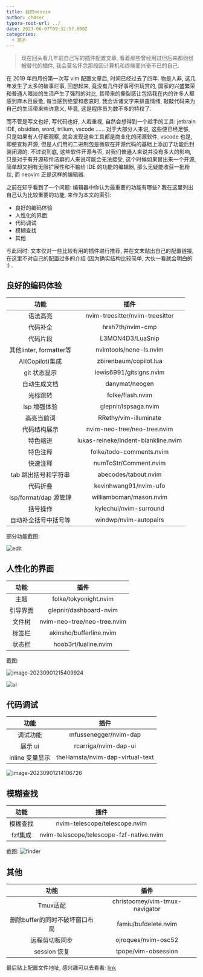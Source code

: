 ```yaml
---
title: 我的neovim
author: ch4ser
typora-root-url: ../
date: 2023-06-07T09:32:57.000Z
categories:
  - 技术
---
```


> 现在回头看几年前自己写的插件配置文章, 看着那些曾经用过但后来都纷纷被替代的插件, 我会莫名怀念那段因计算机和终端而兴奋不已的自己.

<!--more-->

在 2019 年四月份第一次写 vim 配置文章后, 时间已经过去了四年. 物是人非, 这几年发生了太多的破事烂事, 回想起来, 竟没有几件好事可供玩赏的, 国家的兴盛繁荣和普通人暗淡的生活产生了强烈的对比, 其带来的撕裂感让包括我在内的许多人都感到麻木且疲惫, 每当感到绝望和悲哀时, 我会诉诸文字来排遣情绪, 敲敲代码来为自己的生活带来些许意义, 毕竟, 这是程序员为数不多的特权了.

而不管是写文也好, 写代码也好, 人若重视, 自然会想得到一个趁手的工具: jetbrain IDE, obsidian, word, trilium, vscode ...... 对于大部分人来说, 这些便已经足够, 只是如果有人仔细观察, 就会发现这些工具都是商业化的闭源软件, vscode 也是, 即便宣称开源, 但是人们用的二进制包是微软在开源代码的基础上添加了功能后封装闭源的. 不过说到底, 这些软件开源与否, 对我们普通人来说并没有多大的影响, 只是对于有开源软件洁癖的人来说可能会无法接受, 这个时候如果冒出来一个开源, 简单却又拥有无限扩展性和不输给 IDE 的功能的编辑器, 那么无疑能收获一批粉丝, 而 neovim 正是这样的编辑器.

之前在知乎看到了一个问题: 编辑器中你认为最重要的功能有哪些? 我在这里列出自己认为比较重要的功能, 来作为本文的索引:

- 良好的编码体验
- 人性化的界面
- 代码调试
- 模糊查找
- 其他

与此同时: 文本仅对一些比较有用的插件进行推荐, 并在文末贴出自己的配置链接, 在这里不对自己的配置过多的介绍 (因为确实结构比较简单, 大伙一看就会明白的 :) .

## 良好的编码体验

|          功能           |                插件                 |
| :---------------------: | :---------------------------------: |
|        语法高亮         |   nvim-treesitter/nvim-treesitter   |
|        代码补全         |          hrsh7th/nvim-cmp           |
|        代码片段         |          L3MON4D3/LuaSnip           |
| 其他linter, formatter等 |       nvimtools/none-ls.nvim        |
|     AI(Copilot)集成     |       zbirenbaum/copilot.lua        |
|      git 状态显示       |       lewis6991/gitsigns.nvim       |
|      自动生成文档       |           danymat/neogen            |
|        光标跳转         |          folke/flash.nvim           |
|      lsp 增强体验       |        glepnir/lspsaga.nvim         |
|       高亮当前词        |        RRethy/vim-illuminate        |
|      代码结构展示       |     nvim-neo-tree/neo-tree.nvim     |
|        特色缩进         | lukas-reineke/indent-blankline.nvim |
|        特色注释         |      folke/todo-comments.nvim       |
|        快速注释         |        numToStr/Comment.nvim        |
|  tab 跳出括号和字符串   |        abecodes/tabout.nvim         |
|        代码折叠         |        kevinhwang91/nvim-ufo        |
|  lsp/format/dap 源管理  |       williamboman/mason.nvim       |
|        括号操作         |       kylechui/nvim-surround        |
|  自动补全括号中括号等   |        windwp/nvim-autopairs        |

部分功能截图:

![edit](edit.png)

## 人性化的界面

|   功能   |            插件             |
| :------: | :-------------------------: |
|   主题   |    folke/tokyonight.nvim    |
| 引导界面 |   glepnir/dashboard-nvim    |
|  文件树  | nvim-neo-tree/neo-tree.nvim |
|  标签栏  |   akinsho/bufferline.nvim   |
|  状态栏  |    hoob3rt/lualine.nvim     |

截图:

![image-20230901215409924](image-20230901215409924.png)

![ui](ui.png)

## 代码调试

|      功能       |              插件               |
| :-------------: | :-----------------------------: |
|    调试功能     |      mfussenegger/nvim-dap      |
|     展示 ui     |      rcarriga/nvim-dap-ui       |
| inline 变量显示 | theHamsta/nvim-dap-virtual-text |

![image-20230901214106726](image-20230901214106726.png)

## 模糊查找

|   功能   |                   插件                   |
| :------: | :--------------------------------------: |
| 模糊查找 |      nvim-telescope/telescope.nvim       |
| fzf集成  | nvim-telescope/telescope-fzf-native.nvim |

截图:
![finder](finder.png)

## 其他

|              功能              |              插件              |
| :----------------------------: | :----------------------------: |
|            Tmux适配            | christoomey/vim-tmux-navigator |
| 删除buffer的同时不破坏窗口布局 |      famiu/bufdelete.nvim      |
|         远程剪切板同步         |      ojroques/nvim-osc52       |
|          session 恢复          |      tpope/vim-obsession       |

最后贴上配置文件地址, 感兴趣可以去看看: [link](https://github.com/ch4xer/dev)
